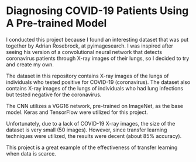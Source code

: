 # Diagnosing COVID-19 Patients Using A Pre-trained Model
I conducted this project because I found an interesting dataset that was put together by Adrian Rosebrock, at pyimagesearch. I was inspired after seeing his version of a convolutional neural network that detects coronavirus patients through X-ray images of their lungs, so I decided to try and create my own. 

The dataset in this repository contains X-ray images of the lungs of individuals who tested positive for COVID-19 (coronavirus). The dataset also contains X-ray images of the lungs of individuals who had lung infections but tested negative for the coronavirus. 

The CNN utilizes a VGG16 network, pre-trained on ImageNet, as the base model. Keras and TensorFlow were utilized for this project. 

Unfortunately, due to a lack of COVID-19 X-ray images, the size of the dataset is very small (50 images). However, since transfer learning techniques were utilized, the results were decent (about 85% accuracy).

This project is a great example of the effectiveness of transfer learning when data is scarce.
